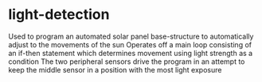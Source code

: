 # light-detection
Used to program an automated solar panel base-structure to automatically adjust to the movements of the sun
Operates off a main loop consisting of an if-then statement which determines movement using light strength as a condition
The two peripheral sensors drive the program in an attempt to keep the middle sensor in a position with the most light exposure
